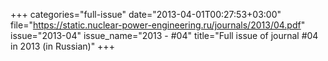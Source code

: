 +++
categories="full-issue"
date="2013-04-01T00:27:53+03:00"
file="https://static.nuclear-power-engineering.ru/journals/2013/04.pdf"
issue="2013-04"
issue_name="2013 - #04"
title="Full issue of journal #04 in 2013 (in Russian)"
+++